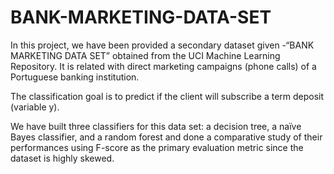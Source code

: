 # BANK-MARKETING-DATA-SET

In this project, we have been provided a secondary dataset given -“BANK MARKETING DATA SET” obtained from the UCI Machine Learning Repository. 
It is related with direct marketing campaigns (phone calls) of a Portuguese banking institution.

The classification goal is to predict if the client will subscribe a term deposit (variable y).

We have built three classifiers for this data set: a decision tree, a naïve Bayes classifier, and a random forest and done a comparative study of their performances using F-score as the primary evaluation metric since the dataset is highly skewed.
